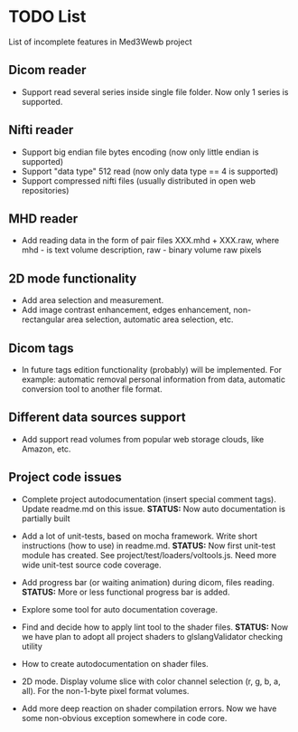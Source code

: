 # TODO List

List of incomplete features in Med3Wewb project

## Dicom reader
- Support read several series inside single file folder. Now only 1 series is supported.

## Nifti reader
- Support big endian file bytes encoding (now only little endian is supported)
- Support "data type" 512 read (now only data type == 4 is supported)
- Support compressed nifti files (usually distributed in open web repositories)

## MHD reader
- Add reading data in the form of pair files XXX.mhd + XXX.raw, where mhd - is text volume description, raw - binary volume raw pixels

## 2D mode functionality
- Add area selection and measurement.
- Add image contrast enhancement, edges enhancement, non-rectangular area selection, automatic area selection, etc.

## Dicom tags
- In future tags edition functionality (probably) will be implemented. 
  For example: automatic removal personal information from data, automatic conversion tool to another file format.

## Different data sources support
- Add support read volumes from popular web storage clouds, like Amazon, etc.

## Project code issues

- Complete project autodocumentation (insert special comment tags). Update readme.md on this issue.
**STATUS:** Now auto documentation is partially built

- Add a lot of unit-tests, based on mocha framework. Write short instructions (how to use) in readme.md.
**STATUS:** Now first unit-test module has created. See project/test/loaders/voltools.js. Need more wide unit-test source code coverage.
- Add progress bar (or waiting animation) during dicom, files reading.
**STATUS:** More or less functional progress bar is added.
- Explore some tool for auto documentation coverage.
- Find and decide how to apply lint tool to the shader files.
**STATUS:** Now we have plan to adopt all project shaders to glslangValidator checking utility
- How to create autodocumentation on shader files.
- 2D mode. Display volume slice with color channel selection (r, g, b, a, all). For the non-1-byte pixel format volumes.
- Add more deep reaction on shader compilation errors. Now we have some non-obvious exception somewhere in code core.



